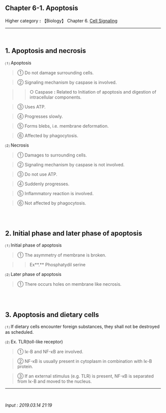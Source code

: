 ## **Chapter 6-1. Apoptosis**

Higher category **:** 【Biology】 Chapter 6. [Cell Signaling](https://jb243.github.io/pages/1424)

---

<br>

## **1\. Apoptosis and necrosis**

⑴ Apoptosis

> ① Do not damage surrounding cells.

> ② Signaling mechanism by caspase is involved.

>> ○ Caspase **:** Related to Initiation of apoptosis and digestion of intracellular components.

> ③ Uses ATP.

> ④ Progresses slowly.

> ⑤ Forms blebs, i.e. membrane deformation.

> ⑥ Affected by phagocytosis.

⑵ Necrosis

> ① Damages to surrounding cells.

> ② Signaling mechanism by caspase is not involved.

> ③ Do not use ATP.

> ④ Suddenly progresses.

> ⑤ Inflammatory reaction is involved.

> ⑥ Not affected by phagocytosis.

<br>

<br>

## **2. Initial phase and later phase of apoptosis**

⑴ Initial phase of apoptosis

> ① The asymmetry of membrane is broken.

>> Ex**.** Phosphatydil serine

⑵ Later phase of apoptosis

> ① There occurs holes on membrane like necrosis.

<br>

<br>

## **3. Apoptosis and dietary cells**

⑴ If dietary cells encounter foreign substances, they shall not be destroyed as scheduled.

⑵ Ex. TLR(toll-like receptor)

> ① Iκ-B and NF-κB are involved.

> ② NF-κB is usually present in cytoplasm in combination with Iκ-B protein.

> ③ If an external stimulus (e.g. TLR) is present, NF-κB is separated from Iκ-B and moved to the nucleus.

---

<br>

*Input : 2019.03.14 21:19*
